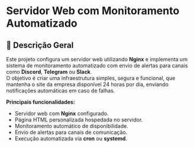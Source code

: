 # Servidor Web com Monitoramento Automatizado

## 📌 Descrição Geral
Este projeto configura um servidor web utilizando **Nginx** e implementa um sistema de monitoramento automatizado com envio de alertas para canais como **Discord**, **Telegram** ou **Slack**.  
O objetivo é criar uma infraestrutura simples, segura e funcional, que mantenha o site da empresa disponível 24 horas por dia, enviando notificações automáticas em caso de falhas.

**Principais funcionalidades:**
- Servidor web com **Nginx** configurado.
- Página HTML personalizada hospedada no servidor.
- Monitoramento automático de disponibilidade.
- Envio de alertas para canais de comunicação.
- Execução automatizada via **cron** ou **systemd**.



